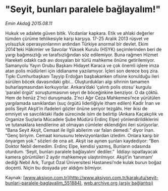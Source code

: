# "Seyit, bunları paralele bağlayalım!"

*Emin Akdağ 2015.08.11*

<div class="pNewsDetailMainContent" itemprop="articleBody">
 <p>
  Hukuk ve adalete güven bitik. Vicdanlar kapkara. Etik ve ahlaki değerler tümden çürüme tehlikesiyle karşı karşıya. 17-25 Aralık 2013 rüşvet ve yolsuzluk operasyonlarının ardından Türkiye anormal bir devlet. Ekim 2014’teki Hâkimler ve Savcılar Yüksek Kurulu (HSYK) seçimlerinden beri de yargı bağımsızlığı ve tarafsızlığından söz edilemiyor. Buna rağmen Hizmet Hareketi odaklı cadı avı dosyaları bir türlü mahkeme önüne getirilemiyor. Samanyolu Yayın Grubu Başkanı Hidayet Karaca ve çok önemli işlere imza atan polis müdürleri için iddianame yazılamıyor. İçleri son derece boş zira. Tıpkı Cumhurbaşkanı Tayyip Erdoğan başbakanken ofisine konulduğu ileri sürülen böcek davasındaki gibi… Oluşturdukları algı sihrinin tamamen buharlaşmasından korkuyorlar. Ankara’daki ‘çalıntı polis otosu’ kurgulu ‘paralel örgüt’ soruşturmasının seyri de böceğinkine benziyor. O da çöktü. Hem de henüz 2’nci duruşmada. 2’nci Ağır Ceza Mahkemesi’nce yürütülen yargılamada sanıklardan (suç örgütü liderliğiyle itham edilen) Kadir İnan ve polis Seyit Akşit’in ifadeleri gözler önüne seriyor tezgâhı. Her ikisi de emniyet ve savcılıktaki ifade sürecinde isim de belirtip (Ankara Kaçakçılık ve Organize Suçlarla Mücadele Şube Müdürü Erdinç Elpe) yönlendirildiklerini ve tutanaklara kendilerine ait olmayan cümleler eklendiğini ileri sürüyorlar. “Bana Seyit Akşit, Cemaat ile ilgili abilerim var falan demedi.” diyor İnan. “Genç biriyim. Cemaat konusunu televizyonlardan izledim. Onlara karşı bir önyargım yok.” sözleri de ona ait. Akşit ise aynen şunları kaydediyor: “Ben Doktor Nebil demedim. Erdinç Elpe, kendisi yazmış, Bunların odasında oturdum. ‘Seyit, bunları paralele bağlayalım’ dediler.”  İddiayı ispatlayacak kamera görüntüleri 2 aydır mahkemeye ulaştırılmıyor. Akşit’in ‘tanımam’ dediği Nebil Ark, Turgut Özal Üniversitesi Hastanesi’nde kulak burun boğaz doçenti. Niçin bu dosyada yer aldığını bilmiyor.
 </p>
</div>


Kaynak: [www.aksiyon.com.tr](http://www.aksiyon.com.tr/karakutu/seyit-bunlari-paralele-baglayalim_551884), [web.archive.org (arşiv bağlantısı)](http://web.archive.org/web/20150812125137/http://www.aksiyon.com.tr/karakutu/seyit-bunlari-paralele-baglayalim_551884)
